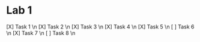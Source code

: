# Lab 1
[X] Task 1 \n
[X] Task 2 \n
[X] Task 3 \n
[X] Task 4 \n
[X] Task 5 \n
[ ] Task 6 \n
[X] Task 7 \n
[ ] Task 8 \n

